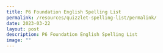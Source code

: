 ```yaml
---
title: P6 Foundation English Spelling List
permalink: /resources/quizzlet-spelling-list/permalink/
date: 2023-03-22
layout: post
description: P6 Foundation English Spelling List
image: ""
---
```

